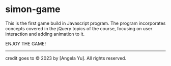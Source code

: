 # simon-game
This is the first game build in Javascript program.
The program incorporates concepts covered in the jQuery topics of the course, focusing on user interaction and adding animation to it.

ENJOY THE GAME!

---

credit goes to &#169; 2023 by [Angela Yu]. All rights reserved.
